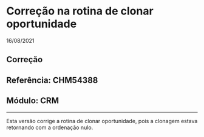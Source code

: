# Correção na rotina de clonar oportunidade
16/08/2021
## Correção
## Referência: CHM54388
## Módulo: CRM
***

Esta versão corrige a rotina de clonar oportunidade, pois a clonagem estava retornando com a ordenação nulo.